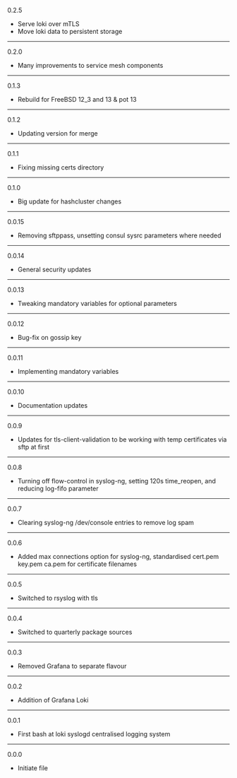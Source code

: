 0.2.5

* Serve loki over mTLS
* Move loki data to persistent storage

---

0.2.0

* Many improvements to service mesh components

---

0.1.3

* Rebuild for FreeBSD 12_3 and 13 & pot 13

---

0.1.2

* Updating version for merge

---

0.1.1

* Fixing missing certs directory

---

0.1.0

* Big update for hashcluster changes

---

0.0.15

* Removing sftppass, unsetting consul sysrc parameters where needed

---

0.0.14

* General security updates

---

0.0.13

* Tweaking mandatory variables for optional parameters

---

0.0.12

* Bug-fix on gossip key

---

0.0.11

* Implementing mandatory variables

---

0.0.10

* Documentation updates

---

0.0.9

* Updates for tls-client-validation to be working with temp certificates via sftp at first

---

0.0.8

* Turning off flow-control in syslog-ng, setting 120s time_reopen, and reducing log-fifo parameter

---

0.0.7

* Clearing syslog-ng /dev/console entries to remove log spam

---

0.0.6

* Added max connections option for syslog-ng, standardised cert.pem key.pem ca.pem for certificate filenames

---

0.0.5

* Switched to rsyslog with tls

---

0.0.4

* Switched to quarterly package sources

---

0.0.3

* Removed Grafana to separate flavour

---

0.0.2

* Addition of Grafana Loki

---

0.0.1

* First bash at loki syslogd centralised logging system

---

0.0.0

* Initiate file

